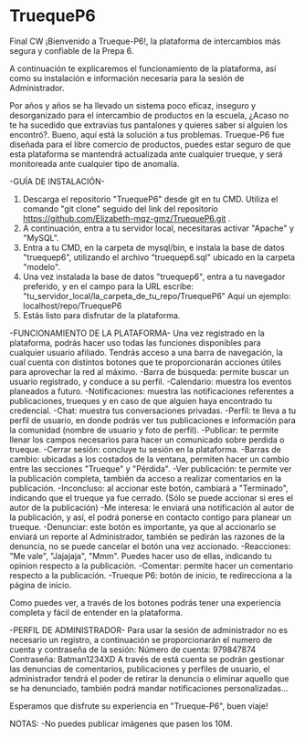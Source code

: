 # TruequeP6
Final CW
¡Bienvenido a Trueque-P6!, la plataforma de intercambios más segura y confiable de la Prepa 6.

A continuación te explicaremos el funcionamiento de la plataforma, así como su instalación e información necesaria
para la sesión de Administrador.

Por años y años se ha llevado un sistema poco eficaz, inseguro y desorganizado para el intercambio de productos en
la escuela, ¿Acaso no te ha sucedido que extravías tus pantalones y quieres saber si alguien los encontró?.
Bueno, aquí está la solución a tus problemas. Trueque-P6 fue diseñada para el libre comercio de productos, puedes estar seguro de que esta plataforma se mantendrá actualizada ante cualquier trueque, y será monitoreada ante cualquier tipo de anomalía.

-GUÍA DE INSTALACIÓN-
1. Descarga el repositorio "TruequeP6" desde git en tu CMD. Utiliza el comando "git clone" seguido del link del repositorio https://github.com/Elizabeth-mqz-gmz/TruequeP6.git .
2. A continuación, entra a tu servidor local, necesitaras activar "Apache" y "MySQL".
3. Entra a tu CMD, en la carpeta de mysql/bin, e instala la base de datos "truequep6", utilizando el archivo "truequep6.sql" ubicado en la carpeta "modelo".
4. Una vez instalada la base de datos "truequep6", entra a tu navegador preferido, y en el campo para la URL escribe:         "tu_servidor_local/la_carpeta_de_tu_repo/TruequeP6"
Aquí un ejemplo:   localhost/repo/TruequeP6
5. Estás listo para disfrutar de la plataforma.

-FUNCIONAMIENTO DE LA PLATAFORMA-
Una vez registrado en la plataforma, podrás hacer uso todas las funciones disponibles para cualquier usuario afiliado. Tendrás acceso a una barra de navegación, la cual cuenta con distintos botones que te proporcionarán acciones útiles para aprovechar la red al máximo.
    -Barra de búsqueda: permite buscar un usuario registrado, y conduce a su perfil.
        -Calendario: muestra los eventos planeados a futuro.
        -Notificaciones: muestra las notificaciones referentes a publicaciones, trueques y en caso de que alguien haya encontrado tu credencial.
        -Chat: muestra tus conversaciones privadas.
        -Perfil: te lleva a tu perfil de usuario, en donde podrás ver tus publicaciones e información para la comunidad (nombre de usuario y foto de perfil).
        -Publicar: te permite llenar los campos necesarios para hacer un comunicado sobre perdida o trueque.
        -Cerrar sesión: concluye tu sesión en la plataforma.
-Barras de cambio: ubicadas a los costados de la ventana, permiten hacer un cambio entre las secciones "Trueque" y "Pérdida".
-Ver publicación: te permite ver la publicación completa, también da acceso a realizar comentarios en la publicación.
    -Inconcluso: al accionar este botón, cambiará a "Terminado", indicando que el trueque ya fue cerrado. (Sólo se puede accionar si eres el autor de la publicación)
    -Me interesa: le enviará una notificación al autor de la publicación, y así, el podrá ponerse en contacto contigo para planear un trueque.
    -Denunciar: este botón es importante, ya que al accionarlo se enviará un reporte al Administrador, también se pedirán las razones de la denuncia, no se puede cancelar el botón una vez accionado.
    -Reacciones: "Me vale", "Jajajaja", "Mmm". Puedes hacer uso de ellas, indicando tu opinion respecto a la publicación.
    -Comentar: permite hacer un comentario respecto a la publicación.
-Trueque P6: botón de inicio, te redirecciona a la página de inicio.

Como puedes ver, a través de los botones podrás tener una experiencia completa y fácil de entender en la plataforma.

-PERFIL DE ADMINISTRADOR-
Para usar la sesión de administrador no es necesario un registro, a continuación se proporcionarán el numero de cuenta y contraseña de la sesión:
    Número de cuenta: 979847874
    Contraseña: Batman1234XD
A través de está cuenta se podrán gestionar las denuncias de comentarios, publicaciones y perfiles de usuario, el administrador tendrá el poder de retirar la denuncia o eliminar aquello que se ha denunciado, también podrá mandar notificaciones personalizadas...

Esperamos que disfrute su experiencia en "Trueque-P6", buen viaje!

NOTAS:
-No puedes publicar imágenes que pasen los 10M.
